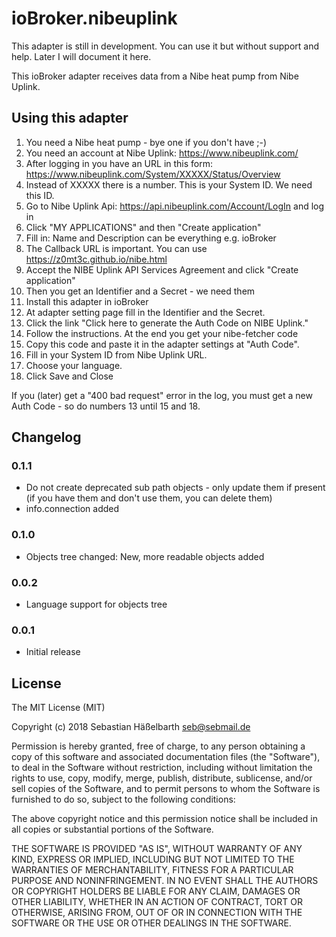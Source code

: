 # ioBroker.nibeuplink

This adapter is still in development. You can use it but without support and help. Later I will document it here.

This ioBroker adapter receives data from a Nibe heat pump from Nibe Uplink.

## Using this adapter

1. You need a Nibe heat pump - bye one if you don't have ;-)
2. You need an account at Nibe Uplink: https://www.nibeuplink.com/
3. After logging in you have an URL in this form: https://www.nibeuplink.com/System/XXXXX/Status/Overview
4. Instead of XXXXX there is a number. This is your System ID. We need this ID.
5. Go to Nibe Uplink Api: https://api.nibeuplink.com/Account/LogIn and log in
6. Click "MY APPLICATIONS" and then "Create application"
7. Fill in: Name and Description can be everything e.g. ioBroker
8. The Callback URL is important. You can use https://z0mt3c.github.io/nibe.html
9. Accept the NIBE Uplink API Services Agreement and click "Create application"
10. Then you get an Identifier and a Secret - we need them
11. Install this adapter in ioBroker
12. At adapter setting page fill in the Identifier and the Secret.
13. Click the link "Click here to generate the Auth Code on NIBE Uplink."
14. Follow the instructions. At the end you get your nibe-fetcher code
15. Copy this code and paste it in the adapter settings at "Auth Code".
16. Fill in your System ID from Nibe Uplink URL.
17. Choose your language.
18. Click Save and Close

If you (later) get a "400 bad request" error in the log, you must get a new Auth Code - so do numbers 13 until 15 and 18.

## Changelog

### 0.1.1
* Do not create deprecated sub path objects - only update them if present (if you have them and don't use them, you can delete them)
* info.connection added

### 0.1.0
* Objects tree changed: New, more readable objects added

### 0.0.2
* Language support for objects tree

### 0.0.1
* Initial release

## License
The MIT License (MIT)

Copyright (c) 2018 Sebastian Häßelbarth <seb@sebmail.de>

Permission is hereby granted, free of charge, to any person obtaining a copy
of this software and associated documentation files (the "Software"), to deal
in the Software without restriction, including without limitation the rights
to use, copy, modify, merge, publish, distribute, sublicense, and/or sell
copies of the Software, and to permit persons to whom the Software is
furnished to do so, subject to the following conditions:

The above copyright notice and this permission notice shall be included in
all copies or substantial portions of the Software.

THE SOFTWARE IS PROVIDED "AS IS", WITHOUT WARRANTY OF ANY KIND, EXPRESS OR
IMPLIED, INCLUDING BUT NOT LIMITED TO THE WARRANTIES OF MERCHANTABILITY,
FITNESS FOR A PARTICULAR PURPOSE AND NONINFRINGEMENT. IN NO EVENT SHALL THE
AUTHORS OR COPYRIGHT HOLDERS BE LIABLE FOR ANY CLAIM, DAMAGES OR OTHER
LIABILITY, WHETHER IN AN ACTION OF CONTRACT, TORT OR OTHERWISE, ARISING FROM,
OUT OF OR IN CONNECTION WITH THE SOFTWARE OR THE USE OR OTHER DEALINGS IN
THE SOFTWARE.
